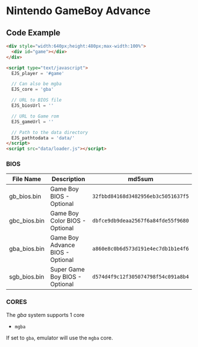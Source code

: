 # Nintendo GameBoy Advance

## Code Example

```html
<div style="width:640px;height:480px;max-width:100%">
  <div id="game"></div>
</div>

<script type="text/javascript">
  EJS_player = '#game'

  // Can also be mgba
  EJS_core = 'gba'

  // URL to BIOS file
  EJS_biosUrl = ''

  // URL to Game rom
  EJS_gameUrl = ''

  // Path to the data directory
  EJS_pathtodata = 'data/'
</script>
<script src="data/loader.js"></script>
```

### BIOS

| File Name    | Description                      | md5sum                             |
| ------------ | -------------------------------- | ---------------------------------- |
| gb_bios.bin  | Game Boy BIOS - Optional         | `32fbbd84168d3482956eb3c5051637f5` |
| gbc_bios.bin | Game Boy Color BIOS - Optional   | `dbfce9db9deaa2567f6a84fde55f9680` |
| gba_bios.bin | Game Boy Advance BIOS - Optional | `a860e8c0b6d573d191e4ec7db1b1e4f6` |
| sgb_bios.bin | Super Game Boy BIOS - Optional   | `d574d4f9c12f305074798f54c091a8b4` |

### CORES

The _gba_ system supports 1 core

- `mgba`

If set to `gba`, emulator will use the `mgba` core.
